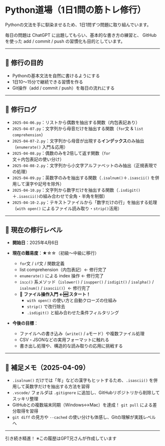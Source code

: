 # Python道場（1日1問の筋トレ修行）

Pythonの文法を手に馴染ませるため、1日1問ずつ問題に取り組んでいます。

毎日の問題は ChatGPT に出題してもらい、基本的な書き方の練習と、
GitHub を使った add / commit / push の習慣化も目的としています。

---

## 🥋 修行の目的

- Pythonの基本文法を自然に書けるようにする
- 1日10〜15分で継続できる習慣を作る
- Git操作（add / commit / push）を毎日の流れにする

---

## 📅 修行ログ

- `2025-04-06.py`：リストから偶数を抽出する関数（内包表記あり）
- `2025-04-07.py`：文字列から母音だけを抽出する関数（`for`文 & `list comprehension`）
- `2025-04-07-2.py`：文字列から母音が出現する**インデックス**のみ抽出（`enumerate()` 入門＆応用）
- `2025-04-08.py`：偶数のみを2倍して返す関数（`for`文＋内包表記の使い分け）
- `2025-04-08-2.py`：文字列から小文字アルファベットのみ抽出（正規表現での処理）
- `2025-04-09.py`：英数字のみを抽出する関数（`.isalnum()`＋`.isascii()` を併用して漢字や記号を除外）
- `2025-04-10.py`：文字列から数字だけを抽出する関数（`.isdigit()`＋`.isascii()`の組み合わせで全角・半角を制御）
- `2025-04-10-2.py`：テキストファイルから「数字だけの行」を抽出する処理（`with open()` によるファイル読み取り・`strip()`活用）

---

## 🧗 現在の修行レベル

- **開始日**：2025年4月6日
- **現在の難易度**：★☆☆（初級〜中級に移行）
  - `for`文 / `if`文 / 関数定義
  - list comprehension（内包表記）← 修行完了
  - `enumerate()` による index 操作 ← 修行完了
  - `is○○()` 系メソッド（`islower()` / `isupper()` / `isdigit()` / `isalpha()` / `isalnum()` / `isascii()`）← 修行完了
  - 📁 **ファイル操作入門 ←🆕 スタート！**
    - `with open()` の使い方と自動クローズの仕組み
    - `strip()` で改行除去
    - `.isdigit()` と組み合わせた条件フィルタリング

- **今後の目標**：
  - ファイルへの書き込み（`write()` / `a`モード）や複数ファイル処理
  - CSV・JSONなどの実用フォーマットに触れる
  - 書き出し処理や、構造的な読み取りの応用に挑戦する

  
---

## 📝 補足メモ（2025-04-09）

- `.isalnum()` だけでは「年」などの漢字もヒットするため、`.isascii()` を併用して英数字だけを抽出する方法を習得
- `.vscode/` フォルダは `.gitignore` に追加し、GitHubリポジトリから削除してスッキリ整理
- GitHubとの複数端末同期（Windows↔Mac）を達成！ `git pull` による差分取得を習得
- `git diff` の見方や `--cached` の使い分けも体感し、Gitの理解が実践レベルへ

---

引き続き精進！
※この履歴はGPT兄さんが作成しています